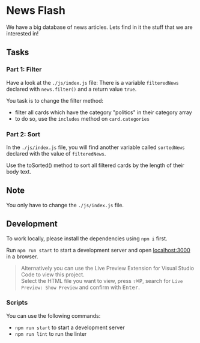 # News Flash

We have a big database of news articles. Lets find in it the stuff that we are interested in!

## Tasks

### Part 1: Filter

Have a look at the `./js/index.js` file: There is a variable `filteredNews` declared with `news.filter()` and a return value `true`.

You task is to change the filter method:

- filter all cards which have the category "politics" in their category array
- to do so, use the `includes` method on `card.categories`

### Part 2: Sort

In the `./js/index.js` file, you will find another variable called `sortedNews` declared with the value of `filteredNews`.

Use the toSorted() method to sort all filtered cards by the length of their body text.

## Note

You only have to change the `./js/index.js` file.

## Development

To work locally, please install the dependencies using `npm i` first.

Run `npm run start` to start a development server and open [localhost:3000](http://localhost:3000) in a browser.

> Alternatively you can use the Live Preview Extension for Visual Studio Code to view this project.  
> Select the HTML file you want to view, press <kbd>⇧</kbd><kbd>⌘</kbd><kbd>P</kbd>, search for `Live Preview: Show Preview` and confirm with <kbd>Enter</kbd>.

### Scripts

You can use the following commands:

- `npm run start` to start a development server
- `npm run lint` to run the linter
